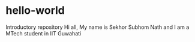 # hello-world
Introductory repository
Hi all,
My name is Sekhor Subhom Nath and I am a MTech student in IIT Guwahati
